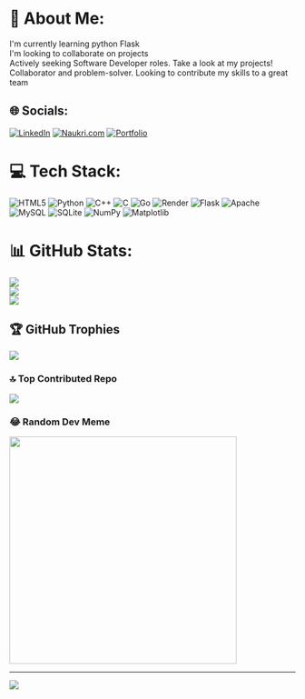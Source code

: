 # 💫 About Me:
I'm currently learning python Flask<br>I'm looking to collaborate on projects<br>Actively seeking Software Developer roles. Take a look at my projects!<br>Collaborator and problem-solver. Looking to contribute my skills to a great team<br>


## 🌐 Socials:
[![LinkedIn](https://img.shields.io/badge/LinkedIn-%230077B5.svg?logo=linkedin&logoColor=white)](https://linkedin.com/in/https://www.linkedin.com/in/karan-verma-47369325b/) 
[![Naukri.com](https://img.shields.io/badge/Naukri.com-%23F6820D.svg?style=flat-square&logo=naukri&logoColor=white)](https://www.naukri.com/mnjuser/profile?id=&altresid)
[![Portfolio](https://img.shields.io/badge/Portfolio-%23000000.svg?style=flat-square&logo=home&logoColor=white)](https://portfolio-karan-m2h0.onrender.com)


# 💻 Tech Stack:
![HTML5](https://img.shields.io/badge/html5-%23E34F26.svg?style=for-the-badge&logo=html5&logoColor=white) ![Python](https://img.shields.io/badge/python-3670A0?style=for-the-badge&logo=python&logoColor=ffdd54) ![C++](https://img.shields.io/badge/c++-%2300599C.svg?style=for-the-badge&logo=c%2B%2B&logoColor=white) ![C](https://img.shields.io/badge/c-%2300599C.svg?style=for-the-badge&logo=c&logoColor=white) ![Go](https://img.shields.io/badge/go-%2300ADD8.svg?style=for-the-badge&logo=go&logoColor=white) ![Render](https://img.shields.io/badge/Render-%46E3B7.svg?style=for-the-badge&logo=render&logoColor=white) ![Flask](https://img.shields.io/badge/flask-%23000.svg?style=for-the-badge&logo=flask&logoColor=white) ![Apache](https://img.shields.io/badge/apache-%23D42029.svg?style=for-the-badge&logo=apache&logoColor=white) ![MySQL](https://img.shields.io/badge/mysql-4479A1.svg?style=for-the-badge&logo=mysql&logoColor=white) ![SQLite](https://img.shields.io/badge/sqlite-%2307405e.svg?style=for-the-badge&logo=sqlite&logoColor=white) ![NumPy](https://img.shields.io/badge/numpy-%23013243.svg?style=for-the-badge&logo=numpy&logoColor=white) ![Matplotlib](https://img.shields.io/badge/Matplotlib-%23ffffff.svg?style=for-the-badge&logo=Matplotlib&logoColor=black)
# 📊 GitHub Stats:
![](https://github-readme-stats.vercel.app/api?username=Karan-Verma1&theme=great-gatsby&hide_border=false&include_all_commits=false&count_private=false)<br/>
![](https://github-readme-streak-stats.herokuapp.com/?user=Karan-Verma1&theme=great-gatsby&hide_border=false)<br/>
![](https://github-readme-stats.vercel.app/api/top-langs/?username=Karan-Verma1&theme=great-gatsby&hide_border=false&include_all_commits=false&count_private=false&layout=compact&hide=javascript,html,css&hide_percent=true)




## 🏆 GitHub Trophies
![](https://github-profile-trophy.vercel.app/?username=Karan-Verma1&theme=radical&no-frame=false&no-bg=true&margin-w=4)

### 🔝 Top Contributed Repo
![](https://github-contributor-stats.vercel.app/api?username=Karan-Verma1&limit=5&theme=dark&combine_all_yearly_contributions=true)

### 😂 Random Dev Meme
<img src='https://memer-new.vercel.app/' style="height: 400px;"/>

---
[![](https://visitcount.itsvg.in/api?id=Karan-Verma1&icon=0&color=3)](https://visitcount.itsvg.in)

<!-- Proudly created with GPRM ( https://gprm.itsvg.in ) -->
